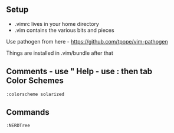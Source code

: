 Setup
-----

* .vimrc lives in your home directory
* .vim contains the various bits and pieces 

Use pathogen from here - https://github.com/tpope/vim-pathogen

Things are installed in .vim/bundle after that

Comments - use "
Help - use : then tab    
Color Schemes
-------------

    :colorscheme solarized
    
Commands
--------

    :NERDTree
    
